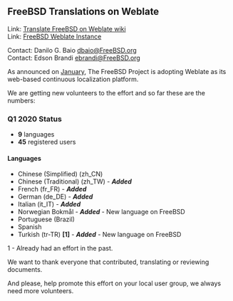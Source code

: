 ## FreeBSD Translations on Weblate ##

Link: [Translate FreeBSD on Weblate wiki](https://wiki.freebsd.org/DocTranslationOnWeblate)  
Link: [FreeBSD Weblate Instance](https://translate-dev.freebsd.org/)  

Contact: Danilo G. Baio <dbaio@FreeBSD.org>  
Contact: Edson Brandi <ebrandi@FreeBSD.org>  

As announced on [January](https://www.freebsd.org/news/newsflash.html#event20200121:01), The FreeBSD Project is adopting Weblate as its web-based continuous localization platform.

We are getting new volunteers to the effort and so far these are the numbers:

### Q1 2020 Status ###

* **9** languages
* **45** registered users

#### Languages ####

* Chinese (Simplified) (zh_CN)
* Chinese (Traditional) (zh_TW) - **_Added_**
* French (fr_FR) - **_Added_**
* German (de_DE) - **_Added_**
* Italian (it_IT) - **_Added_**
* Norwegian Bokmål - **_Added_** - New language on FreeBSD
* Portuguese (Brazil)
* Spanish
* Turkish (tr-TR) **[1]** - **_Added_** - New language on FreeBSD

1 - Already had an effort in the past.

We want to thank everyone that contributed, translating or reviewing documents.

And please, help promote this effort on your local user group, we always need more volunteers.
